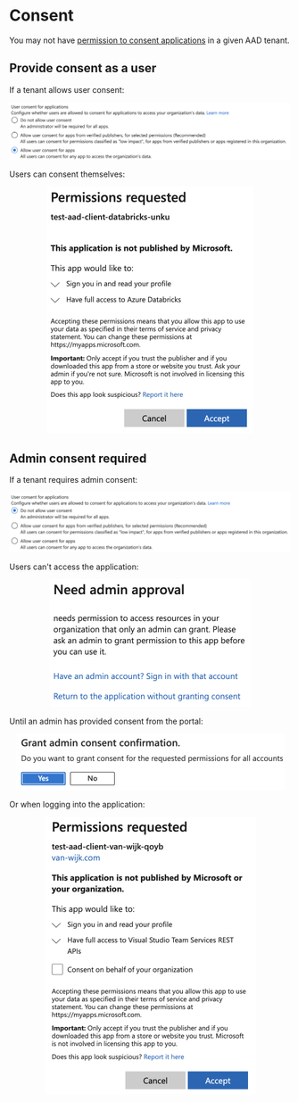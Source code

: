 # Consent
You may not have [permission to consent applications](https://learn.microsoft.com/azure/active-directory/manage-apps/configure-user-consent?pivots=portal) in a given AAD tenant.

## Provide consent as a user
If a tenant allows user consent:
<p align="center">
<img src="visuals/user-consent-configured.png" width="820">
</p>   
Users can consent themselves:
<p align="center">
<img src="visuals/user-consent.png" width="369">
</p>   

## Admin consent required
If a tenant requires admin consent:
<p align="center">
<img src="visuals/admin-consent-configured.png" width="815">
</p>   
Users can't access the application:
<p align="center">
<img src="visuals/admin-consent-required.png" width="361">
</p>   
Until an admin has provided consent from the portal:
<p align="center">
<img src="visuals/admin-consent.png" width="481">
</p>   
Or when logging into the application:
<p align="center">
<img src="visuals/user-and-admin-consent.png" width="379">
</p>   
